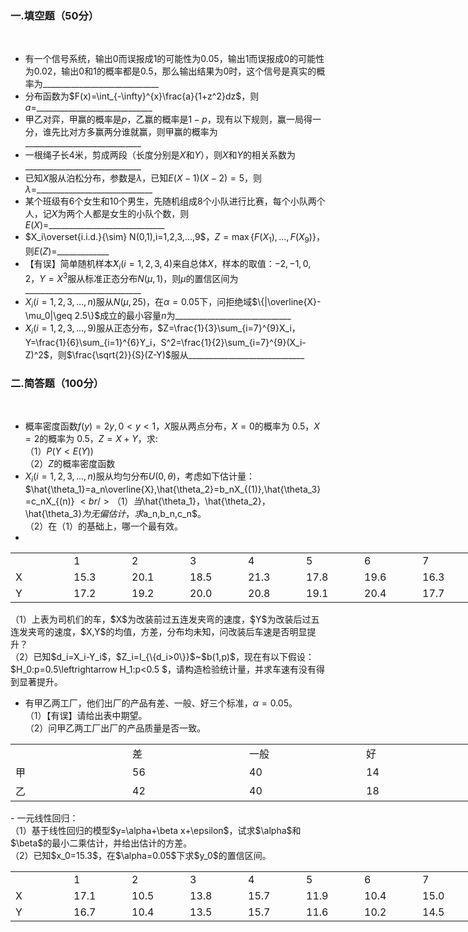 ### 一.填空题（50分）
​

 - 有一个信号系统，输出$0$而误报成$1$的可能性为$0.05$，输出$1$而误报成$0$的可能性为$0.02$，输出$0$和$1$的概率都是$0.5$，那么输出结果为$0$时，这个信号是真实的概率为_____________________________
- 分布函数为$F(x)=\int_{-\infty}^{x}\frac{a}{1+z^2}dz$，则$a=$_____________________________
- 甲乙对弈，甲赢的概率是$p$，乙赢的概率是$1-p$，现有以下规则，赢一局得一分，谁先比对方多赢两分谁就赢，则甲赢的概率为_____________________________
- 一根绳子长$4$米，剪成两段（长度分别是$X$和$Y$），则$X$和$Y$的相关系数为_____________________________
- 已知$X$服从泊松分布，参数是$\lambda$，已知$E(X-1)(X-2)=5$，则$\lambda=$_____________________________
- 某个班级有$6$个女生和$10$个男生，先随机组成$8$个小队进行比赛，每个小队两个人，记$X$为两个人都是女生的小队个数，则$E(X)=$_____________________________
- $X_i\overset{i.i.d.}{\sim} N(0,1),i=1,2,3,...,9$，$Z=\max\{F(X_1),...,F(X_9)\}$，则$E(Z)=$_____________
- 【有误】简单随机样本ܺ݅$X_i(i=1,2,3,4)$来自总体$X$，样本的取值：$-2,-1,0,2$，$Y=X^3$服从标准正态分布$N(\mu,1)$，则$\mu$的置信区间为_____________________________
- $X_i(i=1,2,3,...,n)$服从$N(\mu,25)$，在$\alpha=0.05$下，问拒绝域$\{|\overline{X}-\mu_0|\geq 2.5\}$成立的最小容量$n$为_____________________________
- $X_i(i=1,2,3,...,9)$服从正态分布，$Z=\frac{1}{3}\sum_{i=7}^{9}X_i，Y=\frac{1}{6}\sum_{i=1}^{6}Y_i，S^2=\frac{1}{2}\sum_{i=7}^{9}(X_i-Z)^2$，则$\frac{\sqrt{2}}{S}(Z-Y)$服从_____________________________
​

 ### 二.简答题（100分）
​

 -  概率密度函数$f(y)=2y,0<y<1$，$X$服从两点分布，ܺ$X=0$的概率为 $0.5$，$X=2$的概率为 0.5，$Z=X+Y$，求:<br />（1）$P(Y<E(Y))$<br />（2）$Z$的概率密度函数 
-  $X_i(i=1,2,3,...,n)$服从均匀分布$U(0,\theta)$，考虑如下估计量： $\hat{\theta_1}=a_n\overline{X},\hat{\theta_2}=b_nX_{(1)},\hat{\theta_3}=c_nX_{(n)}
$<br />（1）当$\hat{\theta_1}，\hat{\theta_2}，\hat{\theta_3}$为无偏估计，求$a_n,b_n,c_n$。<br />（2）在（1）的基础上，哪一个最有效。 
-  
<table data-lake-id="toYg8" id="toYg8" margin="true" class="lake-table" style="width: 744px"><colgroup><col width="93"><col width="93"><col width="93"><col width="93"><col width="93"><col width="93"><col width="93"><col width="93"></colgroup><tbody><tr data-lake-id="u8c809dec" id="u8c809dec"><td data-lake-id="ufe5c1300" id="ufe5c1300">​

 </td><td data-lake-id="ue181a60b" id="ue181a60b">1
 </td><td data-lake-id="ua4265a2f" id="ua4265a2f">2
 </td><td data-lake-id="uaf5a8a44" id="uaf5a8a44">3
 </td><td data-lake-id="u6785f5b0" id="u6785f5b0">4
 </td><td data-lake-id="uf55f84fe" id="uf55f84fe">5
 </td><td data-lake-id="ua8cff76b" id="ua8cff76b">6
 </td><td data-lake-id="u265affe9" id="u265affe9">7
 </td></tr><tr data-lake-id="udfc39073" id="udfc39073"><td data-lake-id="uccb85fe1" id="uccb85fe1">X
 </td><td data-lake-id="ub1eb9036" id="ub1eb9036">15.3
 </td><td data-lake-id="u60e3754c" id="u60e3754c">20.1
 </td><td data-lake-id="ucea8792e" id="ucea8792e">18.5
 </td><td data-lake-id="ud223d5ea" id="ud223d5ea">21.3
 </td><td data-lake-id="u4a4d355d" id="u4a4d355d">17.8
 </td><td data-lake-id="u5ecd47a0" id="u5ecd47a0">19.6
 </td><td data-lake-id="u405fdee5" id="u405fdee5">16.3
 </td></tr><tr data-lake-id="u787a1779" id="u787a1779"><td data-lake-id="u48f35eef" id="u48f35eef">Y
 </td><td data-lake-id="u3642bde2" id="u3642bde2">17.2
 </td><td data-lake-id="u0e13031e" id="u0e13031e">19.2
 </td><td data-lake-id="u4a47ab42" id="u4a47ab42">20.0
 </td><td data-lake-id="u311eab4a" id="u311eab4a">20.8
 </td><td data-lake-id="u7ddab987" id="u7ddab987">19.1
 </td><td data-lake-id="uab8e9a15" id="uab8e9a15">20.4
 </td><td data-lake-id="ua6ddca89" id="ua6ddca89">17.7
 </td></tr></tbody></table>（1）上表为司机们的车，ܺ$X$为改装前过五连发夹弯的速度，ܻ$Y$为改装后过五连发夹弯的速度，$X,Y$的均值，方差，分布均未知，问改装后车速是否明显提升？<br />（2）已知$d_i=X_i-Y_i$，$Z_i=I_{\{d_i>0\}}$~$b(1,p)$，现在有以下假设： $H_0:p=0.5\leftrightarrow
H_1:p<0.5
$，请构造检验统计量，并求车速有没有得到显著提升。 
 ​

 -  有甲乙两工厂，他们出厂的产品有差、一般、好三个标准，$\alpha=0.05$。 <br />（1）【有误】请给出表中期望。<br />（2）问甲乙两工厂出厂的产品质量是否一致。 
<table data-lake-id="QGtd4" id="QGtd4" margin="true" class="lake-table" style="width: 748px"><colgroup><col width="187"><col width="187"><col width="187"><col width="187"></colgroup><tbody><tr data-lake-id="u9bba234d" id="u9bba234d"><td data-lake-id="uf100c28c" id="uf100c28c">​

 </td><td data-lake-id="u60ed761a" id="u60ed761a">差
 </td><td data-lake-id="uad491ba9" id="uad491ba9">一般
 </td><td data-lake-id="u0fcc76fe" id="u0fcc76fe">好
 </td></tr><tr data-lake-id="u7672e003" id="u7672e003"><td data-lake-id="ubfed894e" id="ubfed894e">甲
 </td><td data-lake-id="u45e72ed0" id="u45e72ed0">56
 </td><td data-lake-id="uc4f9babf" id="uc4f9babf">40
 </td><td data-lake-id="ucb610f0d" id="ucb610f0d">14
 </td></tr><tr data-lake-id="uaf94c15d" id="uaf94c15d"><td data-lake-id="u4c1ff28b" id="u4c1ff28b">乙
 </td><td data-lake-id="u70957c1a" id="u70957c1a">42
 </td><td data-lake-id="ub98e97b0" id="ub98e97b0">40
 </td><td data-lake-id="uac69630b" id="uac69630b">18
 </td></tr></tbody></table>-  一元线性回归： <br />（1）基于线性回归的模型$y=\alpha+\beta x+\epsilon$，试求$\alpha$和$\beta$的最小二乘估计，并给出估计的方差。<br />（2）已知$x_0=15.3$，在$\alpha=0.05$下求$y_0$的置信区间。 
<table data-lake-id="AdBbi" id="AdBbi" margin="true" class="lake-table" style="width: 744px"><colgroup><col width="93"><col width="93"><col width="93"><col width="93"><col width="93"><col width="93"><col width="93"><col width="93"></colgroup><tbody><tr data-lake-id="u7c85ce78" id="u7c85ce78"><td data-lake-id="u4676a4c1" id="u4676a4c1">​

 </td><td data-lake-id="u0bc68e32" id="u0bc68e32">1
 </td><td data-lake-id="ub9d62692" id="ub9d62692">2
 </td><td data-lake-id="uc7d3d563" id="uc7d3d563">3
 </td><td data-lake-id="u2096d1bc" id="u2096d1bc">4
 </td><td data-lake-id="u6ee7bc1c" id="u6ee7bc1c">5
 </td><td data-lake-id="uab183506" id="uab183506">6
 </td><td data-lake-id="ubc32f48f" id="ubc32f48f">7
 </td></tr><tr data-lake-id="u99a5bae6" id="u99a5bae6"><td data-lake-id="ue65ad5b7" id="ue65ad5b7">X
 </td><td data-lake-id="uafcab328" id="uafcab328">17.1
 </td><td data-lake-id="u42ba1a00" id="u42ba1a00">10.5
 </td><td data-lake-id="uace4d4be" id="uace4d4be">13.8
 </td><td data-lake-id="ua2a057b7" id="ua2a057b7">15.7
 </td><td data-lake-id="u4a580ecb" id="u4a580ecb">11.9
 </td><td data-lake-id="u482a581e" id="u482a581e">10.4
 </td><td data-lake-id="u54e2253c" id="u54e2253c">15.0
 </td></tr><tr data-lake-id="udc3ddb0b" id="udc3ddb0b"><td data-lake-id="u65414273" id="u65414273">Y
 </td><td data-lake-id="ub68f90a3" id="ub68f90a3">16.7
 </td><td data-lake-id="uc79ff5df" id="uc79ff5df">10.4
 </td><td data-lake-id="u095378ea" id="u095378ea">13.5
 </td><td data-lake-id="uaa50ba3f" id="uaa50ba3f">15.7
 </td><td data-lake-id="u94e79820" id="u94e79820">11.6
 </td><td data-lake-id="ud8df8d9d" id="ud8df8d9d">10.2
 </td><td data-lake-id="uf53a8bb0" id="uf53a8bb0">14.5
 </td></tr></tbody></table>